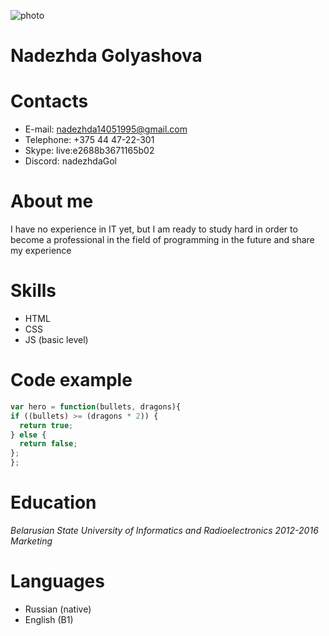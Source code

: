 ![photo](https://sun9-29.userapi.com/impg/wRBtJ5sAgOVliijMm0xeWXDKsYlEgrBZHnNnWA/DQJaaTGfi-I.jpg?size=841x685&quality=96&proxy=1&sign=7bb76506d07ffb5cfa9f79d84bbf4cf0&type=album)

# Nadezhda Golyashova

# Contacts
* E-mail: nadezhda14051995@gmail.com
* Telephone: +375 44 47-22-301
* Skype: live:e2688b3671165b02
* Discord: nadezhdaGol

# About me
I have no experience in IT yet, but I am ready to study hard in order to become a professional in the field of programming in the future and share my experience

# Skills
* HTML
* CSS
* JS (basic level)

# Code example
``` javascript
var hero = function(bullets, dragons){
if ((bullets) >= (dragons * 2)) {
  return true;
} else {
  return false;
};
};
```

# Education
*Belarusian State University of Informatics and Radioelectronics 2012-2016*
*Marketing*

# Languages
* Russian (native)
* English (B1)

